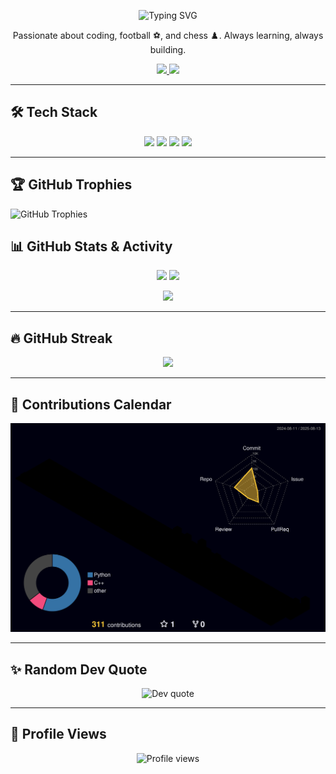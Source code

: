 <!-- Typing SVG -->
<p align="center">
  <img src="https://readme-typing-svg.herokuapp.com?font=Fira+Code&size=25&pause=1000&color=00F79B&center=true&vCenter=true&width=500&lines=Hi%2C+I'm+Trong+Khanh;Coder+%7C+Football+Fan+%7C+Chess+Lover;Fan+of+Real+Madrid" alt="Typing SVG" />
</p>

<p align="center">
  Passionate about coding, football ⚽, and chess ♟️.  
  Always learning, always building.  
</p>

<!-- Social Links -->
<p align="center">
  <a href="https://discord.com/users/khanhduo">
    <img src="https://img.shields.io/badge/Discord-khanhduo-5865F2?style=for-the-badge&logo=discord&logoColor=white" />
  </a>
  <a href="https://www.chess.com/member/DTK-LQA-TN-YB-12-13">
    <img src="https://img.shields.io/badge/Chess.com-DTK--LQA--TN--YB--12--13-81b64c?style=for-the-badge&logo=chess&logoColor=white" />
  </a>
</p>

---

## 🛠️ Tech Stack
<p align="center">
  <img src="https://img.shields.io/badge/HTML5-E34F26?style=for-the-badge&logo=html5&logoColor=white" />
  <img src="https://img.shields.io/badge/CSS3-1572B6?style=for-the-badge&logo=css3&logoColor=white" />
  <img src="https://img.shields.io/badge/JavaScript-F7DF1E?style=for-the-badge&logo=javascript&logoColor=black" />
  <img src="https://img.shields.io/badge/Python-3776AB?style=for-the-badge&logo=python&logoColor=white" />
</p>

---

## 🏆 GitHub Trophies
<img src="https://github-profile-trophy.vercel.app/?username=OhNoMyKing-Code&#x26;theme=onedark&#x26;no-frame=true&#x26;no-bg=true&#x26;margin-w=15" alt="GitHub Trophies">

## 📊 GitHub Stats & Activity

<p align="center">
  <img src="https://github-readme-stats.vercel.app/api?username=OhNoMyKing-Code&show_icons=true&theme=tokyonight&count_private=true" height="165" />
  <img src="https://github-readme-stats.vercel.app/api/top-langs/?username=OhNoMyKing-Code&layout=compact&theme=tokyonight" height="165" />
</p>

<p align="center">
  <img src="https://github-readme-activity-graph.vercel.app/graph?username=OhNoMyKing-Code&theme=react-dark&hide_border=true&area=true" />
</p>

---

## 🔥 GitHub Streak

<p align="center">
  <img src="https://github-readme-streak-stats.herokuapp.com/?user=OhNoMyKing-Code&theme=tokyonight" />
</p>

---

## 📅 Contributions Calendar

<p align="center">
  <a href="https://github.com/OhNoMyKing-Code">
    <img src="https://github.com/OhNoMyKing-Code/OhNoMyKing-Code/blob/main/profile-3d-contrib/profile-night-rainbow.svg" />
  </a>
</p>

---

## ✨ Random Dev Quote

<p align="center">
  <img src="https://quotes-github-readme.vercel.app/api?type=horizontal&theme=tokyonight" alt="Dev quote" />
</p>

---

## 👀 Profile Views

<p align="center">
  <img src="https://komarev.com/ghpvc/?username=OhNoMyKing-Code&label=Profile%20Views&color=00F79B&style=for-the-badge" alt="Profile views" />
</p>
